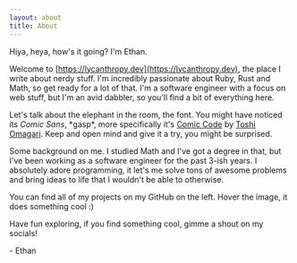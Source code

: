 ```yaml
---
layout: about
title: About
---
```


Hiya, heya, how's it going? I'm Ethan.

Welcome to [https://lycanthropy.dev](https://lycanthropy.dev), the place I write about nerdy stuff.
I'm incredibly passionate about Ruby, Rust and Math, so get ready for a lot of that. I'm a software engineer
with a focus on web stuff, but I'm an avid dabbler, so you'll find a bit of everything here.

Let's talk about the elephant in the room, the font. You might have noticed its _Comic Sans_, \*gasp\*, more specifically it's [Comic Code](https://tosche.net/fonts/comic-code) by [Toshi Omagari](https://tosche.net/profile). Keep and open mind and give it a try, you might be surprised.

Some background on me. I studied Math and I've got a degree in that, but I've been working as a software engineer for the past 3-ish years. I absolutely adore programming, it let's me solve tons of awesome problems and bring ideas to life that I wouldn't be able to otherwise.

You can find all of my projects on my GitHub on the left. Hover the image, it does something cool :)

Have fun exploring, if you find something cool, gimme a shout on my socials!

\- Ethan
